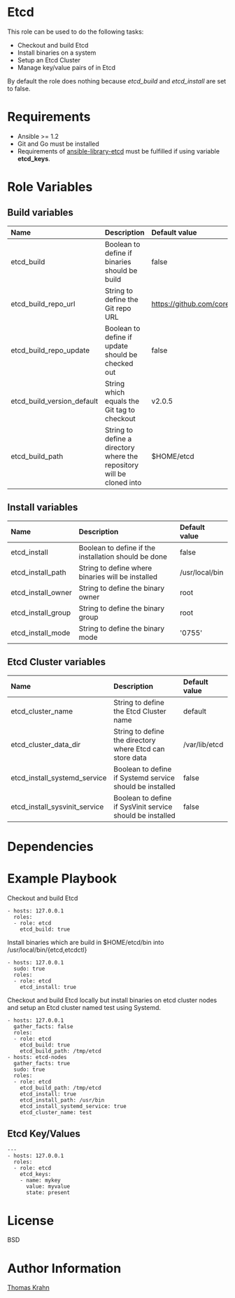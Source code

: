 # Etcd

This role can be used to do the following tasks:
- Checkout and build Etcd
- Install binaries on a system
- Setup an Etcd Cluster
- Manage key/value pairs of in Etcd

By default the role does nothing because _etcd_build_ and _etcd_install_ are set to false.

# Requirements

- Ansible >= 1.2
- Git and Go must be installed
- Requirements of [ansible-library-etcd] must be fulfilled if using variable __etcd_keys__.

# Role Variables
## Build variables

| Name | Description | Default value |
|:-----  | :----- | :----- |
| etcd_build | Boolean to define if binaries should be build | false |
| etcd_build_repo_url | String to define the Git repo URL | https://github.com/coreos/etcd.git |
| etcd_build_repo_update | Boolean to define if update should be checked out | false |
| etcd_build_version_default | String which equals the Git tag to checkout | v2.0.5 |
| etcd_build_path | String to define a directory where the repository will be cloned into | $HOME/etcd |

## Install variables
| Name | Description | Default value |
|:-----  | :----- | :----- |
| etcd_install | Boolean to define if the installation should be done | false |
| etcd_install_path | String to define where binaries will be installed | /usr/local/bin |
| etcd_install_owner | String to define the binary owner | root |
| etcd_install_group | String to define the binary group | root |
| etcd_install_mode | String to define the binary mode | '0755' |

## Etcd Cluster variables
| Name | Description | Default value |
|:-----  | :----- | :----- |
| etcd_cluster_name | String to define the Etcd Cluster name | default |
| etcd_cluster_data_dir  | String to define the directory where Etcd can store data | /var/lib/etcd |
| etcd_install_systemd_service | Boolean to define if Systemd service should be installed | false |
| etcd_install_sysvinit_service | Boolean to define if SysVinit service should be installed | false |

# Dependencies

# Example Playbook

Checkout and build Etcd
```
- hosts: 127.0.0.1
  roles:
  - role: etcd
    etcd_build: true
```
Install binaries which are build in $HOME/etcd/bin into /usr/local/bin/{etcd,etcdctl}
```
- hosts: 127.0.0.1
  sudo: true
  roles:
  - role: etcd
    etcd_install: true
```
Checkout and build Etcd locally but install binaries on etcd cluster nodes and setup an Etcd cluster
named test using Systemd.

    - hosts: 127.0.0.1
      gather_facts: false
      roles:
      - role: etcd
        etcd_build: true
        etcd_build_path: /tmp/etcd
    - hosts: etcd-nodes
      gather_facts: true
	  sudo: true
      roles:
      - role: etcd
        etcd_build_path: /tmp/etcd
        etcd_install: true
        etcd_install_path: /usr/bin
        etcd_install_systemd_service: true
        etcd_cluster_name: test

## Etcd Key/Values
```
---
- hosts: 127.0.0.1
  roles:
  - role: etcd
    etcd_keys:
    - name: mykey
      value: myvalue
      state: present
```

# License

BSD

# Author Information

[Thomas Krahn]

[ansible-library-etcd]: https://github.com/Nosmoht/ansible-library-etcd.git
[Thomas Krahn]: mailto:ntbc@gmx.net
